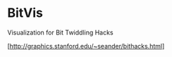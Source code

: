 # BitVis
Visualization for Bit Twiddling Hacks

[http://graphics.stanford.edu/~seander/bithacks.html]
